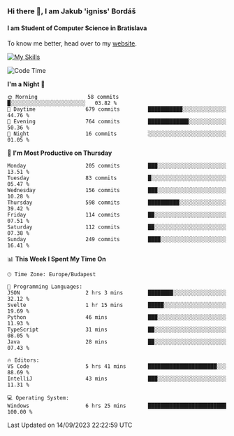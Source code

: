 ### Hi there 👋, I am Jakub 'igniss' Bordáš

#### I am Student of Computer Science in Bratislava
To know me better, head over to my [website](https://bordas.sk).

[![My Skills](https://skillicons.dev/icons?i=js,html,css,figma,svelte,java,kotlin,python,postgresql,typescript,nest,nodejs)](https://bordas.sk)


<!--START_SECTION:waka-->
![Code Time](http://img.shields.io/badge/Code%20Time-1%2C205%20hrs%2039%20mins-blue)

**I'm a Night 🦉** 

```text
🌞 Morning                58 commits          █░░░░░░░░░░░░░░░░░░░░░░░░   03.82 % 
🌆 Daytime                679 commits         ███████████░░░░░░░░░░░░░░   44.76 % 
🌃 Evening                764 commits         █████████████░░░░░░░░░░░░   50.36 % 
🌙 Night                  16 commits          ░░░░░░░░░░░░░░░░░░░░░░░░░   01.05 % 
```
📅 **I'm Most Productive on Thursday** 

```text
Monday                   205 commits         ███░░░░░░░░░░░░░░░░░░░░░░   13.51 % 
Tuesday                  83 commits          █░░░░░░░░░░░░░░░░░░░░░░░░   05.47 % 
Wednesday                156 commits         ███░░░░░░░░░░░░░░░░░░░░░░   10.28 % 
Thursday                 598 commits         ██████████░░░░░░░░░░░░░░░   39.42 % 
Friday                   114 commits         ██░░░░░░░░░░░░░░░░░░░░░░░   07.51 % 
Saturday                 112 commits         ██░░░░░░░░░░░░░░░░░░░░░░░   07.38 % 
Sunday                   249 commits         ████░░░░░░░░░░░░░░░░░░░░░   16.41 % 
```


📊 **This Week I Spent My Time On** 

```text
🕑︎ Time Zone: Europe/Budapest

💬 Programming Languages: 
JSON                     2 hrs 3 mins        ████████░░░░░░░░░░░░░░░░░   32.12 % 
Svelte                   1 hr 15 mins        █████░░░░░░░░░░░░░░░░░░░░   19.69 % 
Python                   46 mins             ███░░░░░░░░░░░░░░░░░░░░░░   11.93 % 
TypeScript               31 mins             ██░░░░░░░░░░░░░░░░░░░░░░░   08.05 % 
Java                     28 mins             ██░░░░░░░░░░░░░░░░░░░░░░░   07.43 % 

🔥 Editors: 
VS Code                  5 hrs 41 mins       ██████████████████████░░░   88.69 % 
IntelliJ                 43 mins             ███░░░░░░░░░░░░░░░░░░░░░░   11.31 % 

💻 Operating System: 
Windows                  6 hrs 25 mins       █████████████████████████   100.00 % 
```


 Last Updated on 14/09/2023 22:22:59 UTC
<!--END_SECTION:waka-->
